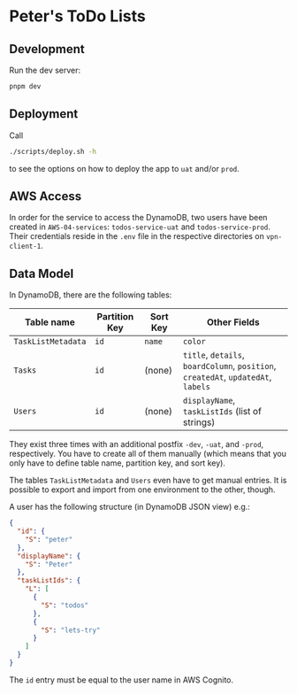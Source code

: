 # Peter's ToDo Lists

## Development

Run the dev server:

```bash
pnpm dev
```

## Deployment

Call

```bash
./scripts/deploy.sh -h
```

to see the options on how to deploy the app to `uat`
and/or `prod`.

## AWS Access

In order for the service to access the DynamoDB, two users have been created in
`AWS-04-services`: `todos-service-uat` and `todos-service-prod`. Their credentials
reside in the `.env` file in the respective directories on `vpn-client-1`.

## Data Model

In DynamoDB, there are the following tables:

| Table name         | Partition Key | Sort Key | Other Fields                                                                      |
| ------------------ | ------------- | -------- | --------------------------------------------------------------------------------- |
| `TaskListMetadata` | `id`          | `name`   | `color`                                                                           |
| `Tasks`            | `id`          | (none)   | `title`, `details`, `boardColumn`, `position`, `createdAt`, `updatedAt`, `labels` |
| `Users`            | `id`          | (none)   | `displayName`, `taskListIds` (list of strings)                                    |

They exist three times with an additional postfix `-dev`, `-uat`, and `-prod`,
respectively. You have to create all of them manually (which means that you only
have to define table name, partition key, and sort key).

The tables `TaskListMetadata` and `Users` even have to get manual entries. It
is possible to export and import from one environment to the other, though.

A user has the following structure (in DynamoDB JSON view) e.g.:

```json
{
  "id": {
    "S": "peter"
  },
  "displayName": {
    "S": "Peter"
  },
  "taskListIds": {
    "L": [
      {
        "S": "todos"
      },
      {
        "S": "lets-try"
      }
    ]
  }
}
```

The `id` entry must be equal to the user name in AWS Cognito.

